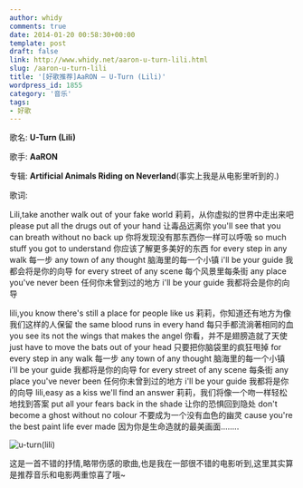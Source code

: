 ```yaml
---
author: whidy
comments: true
date: 2014-01-20 00:58:30+00:00
template: post
draft: false
link: http://www.whidy.net/aaron-u-turn-lili.html
slug: /aaron-u-turn-lili
title: '[好歌推荐]AaRON – U-Turn (Lili)'
wordpress_id: 1855
category: '音乐'
tags:
- 好歌
---
```


歌名: **U-Turn (Lili)**

歌手: **AaRON**

专辑: **Artificial Animals Riding on Neverland**(事实上我是从电影里听到的.)

歌词:

Lili,take another walk out of your fake world
莉莉，从你虚拟的世界中走出来吧
please put all the drugs out of your hand
让毒品远离你
you'll see that you can breath without no back up
你将发现没有那东西你一样可以呼吸
so much stuff you got to understand
你应该了解更多美好的东西
for every step in any walk
每一步
any town of any thought
脑海里的每一个小镇
i'll be your guide
我都会将是你的向导
for every street of any scene
每个风景里每条街
any place you've never been
任何你未曾到过的地方
i'll be your guide
我都将会是你的向导

<!-- more -->
lili,you know there's still a place for people like us
莉莉，你知道还有地方为像我们这样的人保留
the same blood runs in every hand
每只手都流淌著相同的血
you see its not the wings that makes the angel
你看，并不是翅膀造就了天使
just have to move the bats out of your head
只要把你脑袋里的疯狂甩掉
for every step in any walk
每一步
any town of any thought
脑海里的每一个小镇
i'll be your guide
我都将是你的向导
for every street of any scene
每条街
any place you've never been
任何你未曾到过的地方
i'll be your guide
我都将是你的向导
lili,easy as a kiss we'll find an answer
莉莉，我们将像一个吻一样轻松地找到答案
put all your fears back in the shade
让你的恐惧回到隐处
don't become a ghost without no colour
不要成为一个没有血色的幽灵
cause you're the best paint life ever made
因为你是生命造就的最美画面........

![u-turn(lili)](https://www.whidy.net/wp-content/uploads/2014/01/u-turn-400x232.jpg)

这是一首不错的抒情,略带伤感的歌曲,也是我在一部很不错的电影听到,这里其实算是推荐音乐和电影两重惊喜了哦~


